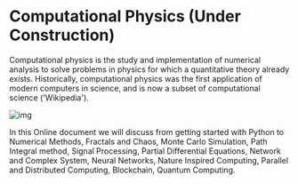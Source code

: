 # Computational Physics (Under Construction)


Computational physics is the study and implementation of numerical analysis to solve problems in physics for which a quantitative theory already exists. Historically, computational physics was the first application of modern computers in science, and is now a subset of computational science ('Wikipedia').

![img](https://young.physics.ucsc.edu/115/mandel_col.gif)
 
 
        
In this Online document we will discuss from getting started with Python to Numerical Methods, Fractals and Chaos, Monte Carlo Simulation, Path Integral method, Signal Processing, Partial Differential Equations, Network and Complex System, Neural Networks, Nature Inspired Computing, Parallel and Distributed Computing, Blockchain, Quantum Computing.

